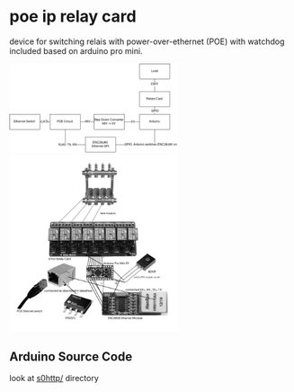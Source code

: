# poe ip relay card
device for switching relais with power-over-ethernet (POE) with watchdog included based on arduino pro mini.

<img width="300px" src="https://raw.githubusercontent.com/mistay/arduino_poe_ip_relay/master/media/blockdiagram.png" />

<img width="300px" src="https://raw.githubusercontent.com/mistay/arduino_poe_ip_relay/master/media/components.jpg" />

## Arduino Source Code
look at [s0http/](https://github.com/mistay/arduino_poe_ip_relay/tree/master/arduino_poe_ip_relay) directory

